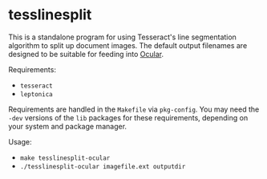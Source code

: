 tesslinesplit
=============

This is a standalone program for using Tesseract's line segmentation algorithm to split up document images. The default output filenames are designed to be suitable for feeding into [Ocular](https://github.com/tberg12/ocular).

Requirements:

 * `tesseract`
 * `leptonica`

Requirements are handled in the `Makefile` via `pkg-config`. You may need the `-dev` versions of the `lib` packages for these requirements, depending on your system and package manager.

Usage:

 * `make tesslinesplit-ocular`
 * `./tesslinesplit-ocular imagefile.ext outputdir`
